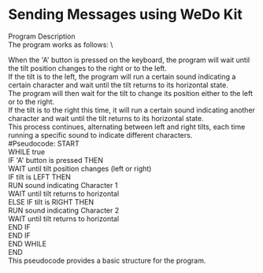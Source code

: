 # **Sending Messages using WeDo Kit**
Program Description \
The program works as follows:    \

When the 'A' button is pressed on the keyboard, the program will wait until the tilt position changes to the right or to the left. \
If the tilt is to the left, the program will run a certain sound indicating a certain character and wait until the tilt returns to its horizontal state. \
The program will then wait for the tilt to change its position either to the left or to the right. \
If the tilt is to the right this time, it will run a certain sound indicating another character and wait until the tilt returns to its horizontal state. \
This process continues, alternating between left and right tilts, each time running a specific sound to indicate different characters. \
#Pseudocode:
START    \
WHILE true <br />
    IF 'A' button is pressed THEN <br />
        WAIT until tilt position changes (left or right) <br />
        IF tilt is LEFT THEN \
            RUN sound indicating Character 1 \
            WAIT until tilt returns to horizontal \
        ELSE IF tilt is RIGHT THEN \
            RUN sound indicating Character 2    \
            WAIT until tilt returns to horizontal    \
        END IF    \
    END IF    \
END WHILE    \
END    \
This pseudocode provides a basic structure for the program.
